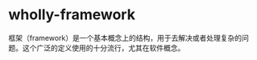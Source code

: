 wholly-framework
================
框架（framework）是一个基本概念上的结构，用于去解决或者处理复杂的问题。这个广泛的定义使用的十分流行，尤其在软件概念。　　　　　　
